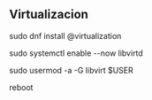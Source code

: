 ## Virtualizacion
sudo dnf install @virtualization

sudo systemctl enable --now libvirtd

sudo usermod -a -G libvirt $USER

reboot